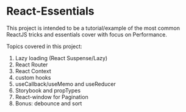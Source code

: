 # React-Essentials
This project is intended to be a tutorial/example of the most common ReactJS tricks and essentials cover with focus on Performance.

Topics covered in this project:

1. Lazy loading (React Suspense/Lazy)
2. React Router
3. React Context
4. custom hooks
5. useCallback/useMemo and useReducer
6. Storybook and propTypes
7. React-window for Pagination
8. Bonus: debounce and sort 
